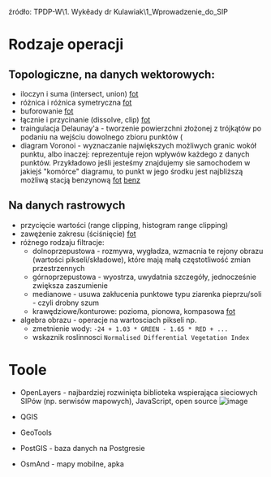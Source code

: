 źródło: TPDP-W\1. Wykêady dr Kulawiak\1_Wprowadzenie_do_SIP

# Rodzaje operacji
## Topologiczne, na danych wektorowych:
- iloczyn i suma (intersect, union) [fot](https://user-images.githubusercontent.com/12485656/68885729-03a45e00-0716-11ea-8b06-b1c48386bbd1.png)
- różnica i różnica symetryczna [fot](https://user-images.githubusercontent.com/12485656/68885698-f0918e00-0715-11ea-9f25-11a047463a9f.png)
- buforowanie [fot](https://user-images.githubusercontent.com/12485656/68885761-17e85b00-0716-11ea-96b5-9ad442612930.png)
- łącznie i przycinanie (dissolve, clip) [fot](https://user-images.githubusercontent.com/12485656/68885817-2e8eb200-0716-11ea-991a-b80ab7ea6339.png)
- traingulacja Delaunay'a - tworzenie powierzchni złożonej z trójkątów po podaniu na wejściu dowolnego zbioru punktów (
- diagram Voronoi - wyznaczanie największych możliwych granic wokół punktu, albo inaczej: reprezentuje rejon wpływów każdego z danych punktów.
Przykładowo jeśli jesteśmy znajdujemy sie samochodem w jakiejś "komórce" diagramu, to punkt w jego środku jest najbliższą możliwą stacją benzynową [fot](https://user-images.githubusercontent.com/12485656/68886071-b4126200-0716-11ea-8c5c-c131a17af70a.png)
[benz](https://user-images.githubusercontent.com/12485656/68886364-62b6a280-0717-11ea-829f-9b02f44a6cf1.png)

## Na danych rastrowych
- przycięcie wartości (range clipping, histogram range clipping)
- zawężenie zakresu (ściśnięcie) [fot](https://user-images.githubusercontent.com/12485656/68886640-dfe21780-0717-11ea-9e7b-9e52648dd777.png)
- różnego rodzaju filtracje:
  - dolnoprzepustowa - rozmywa, wygładza, wzmacnia te rejony obrazu (wartości pikseli/składowe), które mają małą częstotliwość zmian przestrzennych
  - górnoprzepustowa - wyostrza, uwydatnia szczegóły, jednocześnie zwiększa zaszumienie
  - medianowe - usuwa zakłucenia punktowe typu ziarenka pieprzu/soli - czyli drobny szum
  - krawędziowe/konturowe: pozioma, pionowa, kompasowa [fot](https://user-images.githubusercontent.com/12485656/68887527-706d2780-0719-11ea-9764-915d35d8c562.png)
- algebra obrazu - operacje na wartosciach pikseli np.
  - zmetnienie wody: `-24 + 1.03 * GREEN - 1.65 * RED + ...`
  - wskaznik roslinnosci `Normalised Differential Vegetation Index`
 

# Toole
- OpenLayers - najbardziej rozwinięta biblioteka wspierająca sieciowych SIPów (np. serwisów mapowych), JavaScript, open source
![image](https://user-images.githubusercontent.com/12485656/68888108-96df9280-071a-11ea-9eff-a7d443cc6309.png)

- QGIS
- GeoTools 
- PostGIS - baza danych na Postgresie
- OsmAnd - mapy mobilne, apka 
